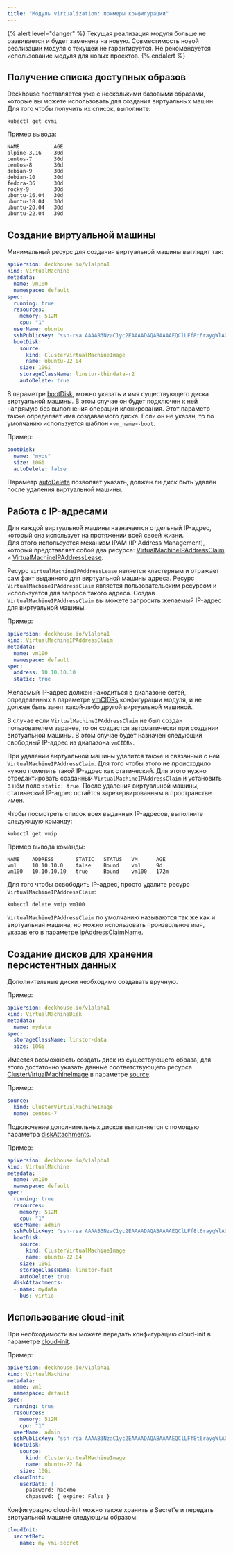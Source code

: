 ```yaml
---
title: "Модуль virtualization: примеры конфигурации"
---
```


{% alert level="danger" %}
Текущая реализация модуля больше не развивается и будет заменена на новую. Совместимость новой реализации модуля с текущей не гарантируется. Не рекомендуется использование модуля для новых проектов.
{% endalert %}

## Получение списка доступных образов

Deckhouse поставляется уже с несколькими базовыми образами, которые вы можете использовать для создания виртуальных машин. Для того чтобы получить их список, выполните:

```shell
kubectl get cvmi
```

Пример вывода:

```shell
NAME           AGE
alpine-3.16    30d
centos-7       30d
centos-8       30d
debian-9       30d
debian-10      30d
fedora-36      30d
rocky-9        30d
ubuntu-16.04   30d
ubuntu-18.04   30d
ubuntu-20.04   30d
ubuntu-22.04   30d
```

## Создание виртуальной машины

Минимальный ресурс для создания виртуальной машины выглядит так:

```yaml
apiVersion: deckhouse.io/v1alpha1
kind: VirtualMachine
metadata:
  name: vm100
  namespace: default
spec:
  running: true
  resources:
    memory: 512M
    cpu: "1"
  userName: ubuntu
  sshPublicKey: "ssh-rsa AAAAB3NzaC1yc2EAAAADAQABAAAAEQClLFf8t6raygWlAQ7wJqon"
  bootDisk:
    source:
      kind: ClusterVirtualMachineImage
      name: ubuntu-22.04
    size: 10Gi
    storageClassName: linstor-thindata-r2
    autoDelete: true
```

В параметре [bootDisk](cr.html#virtualmachine-v1alpha1-spec-bootdisk), можно указать и имя существующего диска виртуальной машины. В этом случае он будет подключен к ней напрямую без выполнения операции клонирования.
Этот параметр также определяет имя создаваемого диска. Если он не указан, то по умолчанию используется шаблон `<vm_name>-boot`.

Пример:

```yaml
bootDisk:
  name: "myos"
  size: 10Gi
  autoDelete: false
```

Параметр [autoDelete](cr.html#virtualmachine-v1alpha1-spec-bootdisk-autodelete) позволяет указать, должен ли диск быть удалён после удаления виртуальной машины.

## Работа с IP-адресами

Для каждой виртуальной машины назначается отдельный IP-адрес, который она использует на протяжении всей своей жизни.  
Для этого используется механизм IPAM (IP Address Management), который представляет собой два ресурса: [VirtualMachineIPAddressClaim](cr.html#virtualmachineipaddressclaim) и [VirtualMachineIPAddressLease](cr.html#virtualmachineipaddresslease).

Ресурс `VirtualMachineIPAddressLease` является кластерным и отражает сам факт выданного для виртуальной машины адреса. Ресурс `VirtualMachineIPAddressClaim` является пользовательским ресурсом и используется для запроса такого адреса. Создав `VirtualMachineIPAddressClaim` вы можете запросить желаемый IP-адрес для виртуальной машины.

Пример:

```yaml
apiVersion: deckhouse.io/v1alpha1
kind: VirtualMachineIPAddressClaim
metadata:
  name: vm100
  namespace: default
spec:
  address: 10.10.10.10
  static: true
```

Желаемый IP-адрес должен находиться в диапазоне сетей, определенных в параметре [vmCIDRs](configuration.html#parameters-vmcidrs) конфигурации модуля, и не должен быть занят какой-либо другой виртуальной машиной.

В случае если `VirtualMachineIPAddressClaim` не был создан пользователем заранее, то он создастся автоматически при создании виртуальной машины. В этом случае будет назначен следующий свободный IP-адрес из диапазона `vmCIDRs`.

При удалении виртуальной машины удалится также и связанный с ней `VirtualMachineIPAddressClaim`. Для того чтобы этого не происходило нужно пометить такой IP-адрес как статический. Для этого нужно отредактировать созданный `VirtualMachineIPAddressClaim` и установить в нём поле `static: true`. После удаления виртуальной машины, статический IP-адрес остаётся зарезервированным в пространстве имен.

Чтобы посмотреть список всех выданных IP-адресов, выполните следующую команду:

```shell
kubectl get vmip
```

Пример вывода команды:

```console
NAME    ADDRESS       STATIC   STATUS   VM      AGE
vm1     10.10.10.0    false    Bound    vm1     9d
vm100   10.10.10.10   true     Bound    vm100   172m
```

Для того чтобы освободить IP-адрес, просто удалите ресурс `VirtualMachineIPAddressClaim`:

```shell
kubectl delete vmip vm100
```

`VirtualMachineIPAddressClaim` по умолчанию называются так же как и виртуальная машина, но можно использовать произвольное имя, указав его в параметре [ipAddressClaimName](cr.html#virtualmachine-v1alpha1-spec-ipaddressclaimname).

## Создание дисков для хранения персистентных данных

Дополнительные диски необходимо создавать вручную.

Пример:

```yaml
apiVersion: deckhouse.io/v1alpha1
kind: VirtualMachineDisk
metadata:
  name: mydata
spec:
  storageClassName: linstor-data
  size: 10Gi
```

Имеется возможность создать диск из существующего образа, для этого достаточно указать данные соответствующего ресурса [ClusterVirtualMachineImage](cr.html#clustervirtualmachineimage) в параметре [source](cr.html#virtualmachinedisk-v1alpha1-spec-source).

Пример:

```yaml
source:
  kind: ClusterVirtualMachineImage
  name: centos-7
```

Подключение дополнительных дисков выполняется с помощью параметра [diskAttachments](cr.html#virtualmachine-v1alpha1-spec-diskattachments).

Пример:

```yaml
apiVersion: deckhouse.io/v1alpha1
kind: VirtualMachine
metadata:
  name: vm100
  namespace: default
spec:
  running: true
  resources:
    memory: 512M
    cpu: "1"
  userName: admin
  sshPublicKey: "ssh-rsa AAAAB3NzaC1yc2EAAAADAQABAAAAEQClLFf8t6raygWlAQ7wJqon"
  bootDisk:
    source:
      kind: ClusterVirtualMachineImage
      name: ubuntu-22.04
    size: 10Gi
    storageClassName: linstor-fast
    autoDelete: true
  diskAttachments:
  - name: mydata
    bus: virtio
```

## Использование cloud-init

При необходимости вы можете передать конфигурацию cloud-init в параметре [cloud-init](cr.html#virtualmachine-v1alpha1-spec-cloudinit).

Пример:

```yaml
apiVersion: deckhouse.io/v1alpha1
kind: VirtualMachine
metadata:
  name: vm1
  namespace: default
spec:
  running: true
  resources:
    memory: 512M
    cpu: "1"
  userName: admin
  sshPublicKey: "ssh-rsa AAAAB3NzaC1yc2EAAAADAQABAAAAEQClLFf8t6raygWlAQ7wJqon"
  bootDisk:
    source:
      kind: ClusterVirtualMachineImage
      name: ubuntu-22.04
    size: 10Gi
  cloudInit:
    userData: |-
      password: hackme
      chpasswd: { expire: False }
```

Конфигурацию cloud-init можно также хранить в Secret'е и передать виртуальной машине следующим образом:

```yaml
cloudInit:
  secretRef:
    name: my-vmi-secret
```
